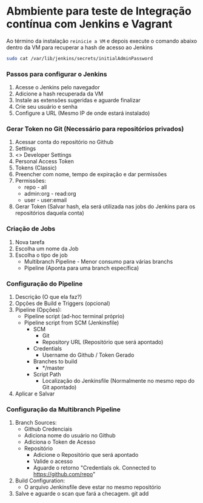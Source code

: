 # Abmbiente para teste de Integração contínua com Jenkins e Vagrant

Ao término da instalação `reinicie a VM` e depois execute o comando abaixo dentro da VM para recuperar a hash de acesso ao Jenkins

```bash
sudo cat /var/lib/jenkins/secrets/initialAdminPassword
```
### Passos para configurar o Jenkins

1. Acesse o Jenkins pelo navegador 
2. Adicione a hash recuperada da VM
3. Instale as extensões sugeridas e aguarde finalizar
4. Crie seu usuário e senha
5. Configure a URL (Mesmo IP de onde estará instalado)


### Gerar Token no Git (Necessário para repositórios privados)

1. Acessar conta do repositório no Github
2. Settings
3. <> Developer Settings
4. Personal Access Token 
5. Tokens (Classic) 
6. Preencher com nome, tempo de expiração e dar permissões
7. Permissões:
    - repo - all
    - admin:org - read:org
    - user - user:email
8. Gerar Token (Salvar hash, ela será utilizada nas jobs do Jenkins para os repositórios daquela conta)

### Criação de Jobs

1. Nova tarefa
2. Escolha um nome da Job
3. Escolha o tipo de job
    - Multibranch Pipeline - Menor consumo para várias branchs
    - Pipeline (Aponta para uma branch específica)



### Configuração do Pipeline

1. Descrição (O que ela faz?)
2. Opções de Build e Triggers (opcional)
3. Pipeline (Opções):
    - Pipeline script (ad-hoc terminal próprio)
    - Pipeline script from SCM (Jenkinsfile)
        - SCM
            - Git
            - Repository URL (Repositório que será apontado)
        - Credentials
            - Username do Github / Token Gerado    
        - Branches to build
            - */master
        - Script Path
            - Localização do Jenkinsfile (Normalmente no mesmo repo do Git apontado)    
4. Aplicar e Salvar

### Configuração da Multibranch Pipeline

1. Branch Sources:
    - Github Credenciais
    - Adiciona nome do usuário no Github
    - Adiciona o Token de Acesso
    - Repositório
        - Adicione o Repositório que será apontado
        - Valide o acesso
        - Aguarde o retorno "Credentials ok. Connected to https://github.com/repo"
2. Build Configuration:        
    - O arquivo Jenkinsfile deve estar no mesmo repositório
3. Salve e aguarde o scan que fará a checagem.
git add



